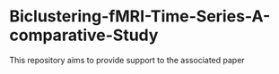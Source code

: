 # Biclustering-fMRI-Time-Series-A-comparative-Study
This repository aims to provide support to the associated paper
